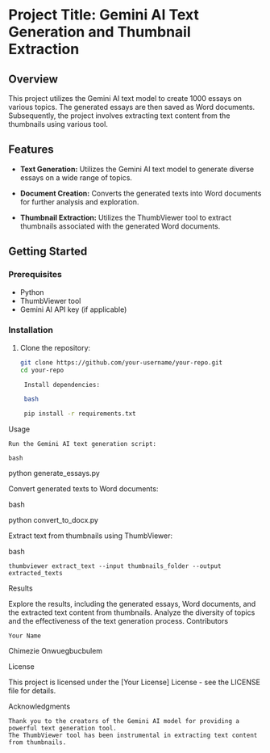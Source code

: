# Project Title: Gemini AI Text Generation and Thumbnail Extraction

## Overview

This project utilizes the Gemini AI text model to create 1000 essays on various topics. The generated essays are then saved as Word documents. Subsequently, the project involves extracting text content from the thumbnails using various tool.

## Features

- **Text Generation:** Utilizes the Gemini AI text model to generate diverse essays on a wide range of topics.
  
- **Document Creation:** Converts the generated texts into Word documents for further analysis and exploration.

- **Thumbnail Extraction:** Utilizes the ThumbViewer tool to extract thumbnails associated with the generated Word documents.

## Getting Started

### Prerequisites

- Python
- ThumbViewer tool
- Gemini AI API key (if applicable)

### Installation

1. Clone the repository:
   ```bash
   git clone https://github.com/your-username/your-repo.git
   cd your-repo

    Install dependencies:

    bash

    pip install -r requirements.txt

Usage

    Run the Gemini AI text generation script:

    bash

python generate_essays.py

Convert generated texts to Word documents:

bash

python convert_to_docx.py

Extract text from thumbnails using ThumbViewer:

bash

    thumbviewer extract_text --input thumbnails_folder --output extracted_texts

Results

Explore the results, including the generated essays, Word documents, and the extracted text content from thumbnails. Analyze the diversity of topics and the effectiveness of the text generation process.
Contributors

    Your Name
 Chimezie Onwuegbucbulem

License

This project is licensed under the [Your License] License - see the LICENSE file for details.


Acknowledgments

    Thank you to the creators of the Gemini AI model for providing a powerful text generation tool.
    The ThumbViewer tool has been instrumental in extracting text content from thumbnails.

